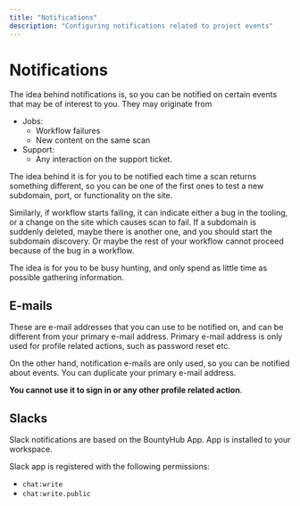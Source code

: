 ```yaml
---
title: "Notifications"
description: "Configuring notifications related to project events"
---
```


# Notifications

The idea behind notifications is, so you can be notified on certain events that may be of interest to you. They may originate from

- Jobs:
  - Workflow failures
  - New content on the same scan
- Support:
  - Any interaction on the support ticket.

The idea behind it is for you to be notified each time a scan returns something different, so you can be one of the first ones to test a new subdomain,
port, or functionality on the site.

Similarly, if workflow starts failing, it can indicate either a bug in the tooling, or a change on the site which causes scan to fail. If a subdomain is suddenly
deleted, maybe there is another one, and you should start the subdomain discovery. Or maybe the rest of your workflow cannot proceed because of the bug in a workflow.

The idea is for you to be busy hunting, and only spend as little time as possible gathering information.

## E-mails

These are e-mail addresses that you can use to be notified on, and can be different from your primary e-mail address. Primary e-mail address is only used for profile related actions, such as password reset etc.

On the other hand, notification e-mails are only used, so you can be notified about events. You can duplicate your primary e-mail address.

**You cannot use it to sign in or any other profile related action**.

## Slacks

Slack notifications are based on the BountyHub App. App is installed to your workspace.

Slack app is registered with the following permissions:

- `chat:write`
- `chat:write.public`


